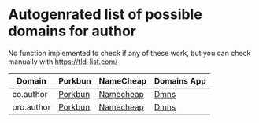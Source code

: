 # Autogenrated list of possible domains for author

No function implemented to check if any of these work, but you can check manually with https://tld-list.com/

| Domain | Porkbun | NameCheap | Domains App |
|---|---|---|---|
| co.author | [Porkbun](https://porkbun.com/checkout/search?prb=e814663da1&tlds=&idnLanguage=&search=search&q=co.author) | [Namecheap](https://www.namecheap.com/domains/registration/results/?domain=co.author) | [Dmns](https://dmns.app/domains?q=co.author) |
| pro.author | [Porkbun](https://porkbun.com/checkout/search?prb=e814663da1&tlds=&idnLanguage=&search=search&q=pro.author) | [Namecheap](https://www.namecheap.com/domains/registration/results/?domain=pro.author) | [Dmns](https://dmns.app/domains?q=pro.author) |
